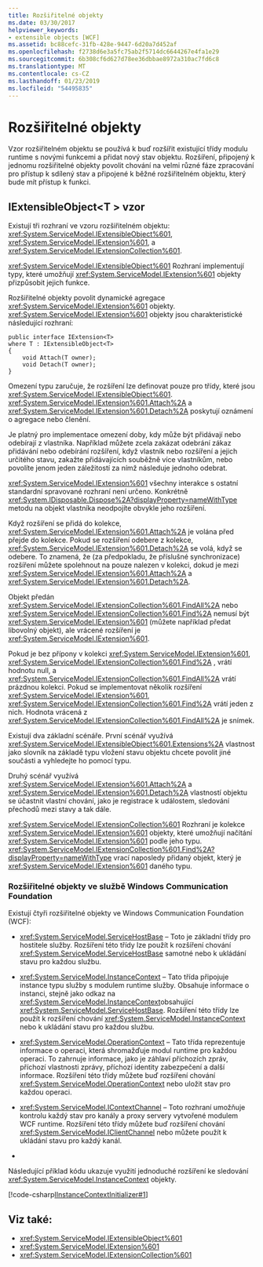 ```yaml
---
title: Rozšiřitelné objekty
ms.date: 03/30/2017
helpviewer_keywords:
- extensible objects [WCF]
ms.assetid: bc88cefc-31fb-428e-9447-6d20a7d452af
ms.openlocfilehash: f2738d6e3a5fc75ab2f5714dc6644267e4fa1e29
ms.sourcegitcommit: 6b308cf6d627d78ee36dbbae8972a310ac7fd6c8
ms.translationtype: MT
ms.contentlocale: cs-CZ
ms.lasthandoff: 01/23/2019
ms.locfileid: "54495835"
---
```

# <a name="extensible-objects"></a>Rozšiřitelné objekty
Vzor rozšiřitelném objektu se používá k buď rozšířit existující třídy modulu runtime s novými funkcemi a přidat nový stav objektu. Rozšíření, připojený k jednomu rozšiřitelné objekty povolit chování na velmi různé fáze zpracování pro přístup k sdílený stav a připojené k běžné rozšiřitelném objektu, který bude mít přístup k funkci.  
  
## <a name="the-iextensibleobjectt-pattern"></a>IExtensibleObject\<T > vzor  
 Existují tři rozhraní ve vzoru rozšiřitelném objektu: <xref:System.ServiceModel.IExtensibleObject%601>, <xref:System.ServiceModel.IExtension%601>, a <xref:System.ServiceModel.IExtensionCollection%601>.  
  
 <xref:System.ServiceModel.IExtensibleObject%601> Rozhraní implementují typy, které umožňují <xref:System.ServiceModel.IExtension%601> objekty přizpůsobit jejich funkce.  
  
 Rozšiřitelné objekty povolit dynamické agregace <xref:System.ServiceModel.IExtension%601> objekty. <xref:System.ServiceModel.IExtension%601> objekty jsou charakteristické následující rozhraní:  
  
```  
public interface IExtension<T>  
where T : IExtensibleObject<T>  
{  
    void Attach(T owner);  
    void Detach(T owner);  
}  
```  
  
 Omezení typu zaručuje, že rozšíření lze definovat pouze pro třídy, které jsou <xref:System.ServiceModel.IExtensibleObject%601>. <xref:System.ServiceModel.IExtension%601.Attach%2A> a <xref:System.ServiceModel.IExtension%601.Detach%2A> poskytují oznámení o agregace nebo členění.  
  
 Je platný pro implementace omezení doby, kdy může být přidávají nebo odebírají z vlastníka. Například můžete zcela zakázat odebrání zákaz přidávání nebo odebírání rozšíření, když vlastník nebo rozšíření a jejich určitého stavu, zakažte přidávajících souběžně více vlastníkům, nebo povolíte jenom jeden záležitostí za nímž následuje jednoho odebrat.  
  
 <xref:System.ServiceModel.IExtension%601> všechny interakce s ostatní standardní spravované rozhraní není určeno. Konkrétně <xref:System.IDisposable.Dispose%2A?displayProperty=nameWithType> metodu na objekt vlastníka neodpojíte obvykle jeho rozšíření.  
  
 Když rozšíření se přidá do kolekce, <xref:System.ServiceModel.IExtension%601.Attach%2A> je volána před přejde do kolekce. Pokud se rozšíření odebere z kolekce, <xref:System.ServiceModel.IExtension%601.Detach%2A> se volá, když se odebere. To znamená, že (za předpokladu, že příslušné synchronizace) rozšíření můžete spolehnout na pouze nalezen v kolekci, dokud je mezi <xref:System.ServiceModel.IExtension%601.Attach%2A> a <xref:System.ServiceModel.IExtension%601.Detach%2A>.  
  
 Objekt předán <xref:System.ServiceModel.IExtensionCollection%601.FindAll%2A> nebo <xref:System.ServiceModel.IExtensionCollection%601.Find%2A> nemusí být <xref:System.ServiceModel.IExtension%601> (můžete například předat libovolný objekt), ale vrácené rozšíření je <xref:System.ServiceModel.IExtension%601>.  
  
 Pokud je bez přípony v kolekci <xref:System.ServiceModel.IExtension%601>, <xref:System.ServiceModel.IExtensionCollection%601.Find%2A> , vrátí hodnotu null, a <xref:System.ServiceModel.IExtensionCollection%601.FindAll%2A> vrátí prázdnou kolekci. Pokud se implementovat několik rozšíření <xref:System.ServiceModel.IExtension%601>, <xref:System.ServiceModel.IExtensionCollection%601.Find%2A> vrátí jeden z nich. Hodnota vrácená z <xref:System.ServiceModel.IExtensionCollection%601.FindAll%2A> je snímek.
  
 Existují dva základní scénáře. První scénář využívá <xref:System.ServiceModel.IExtensibleObject%601.Extensions%2A> vlastnost jako slovník na základě typu vložení stavu objektu chcete povolit jiné součásti a vyhledejte ho pomocí typu.  
  
 Druhý scénář využívá <xref:System.ServiceModel.IExtension%601.Attach%2A> a <xref:System.ServiceModel.IExtension%601.Detach%2A> vlastností objektu se účastnit vlastní chování, jako je registrace k událostem, sledování přechodů mezi stavy a tak dále.  
  
 <xref:System.ServiceModel.IExtensionCollection%601> Rozhraní je kolekce <xref:System.ServiceModel.IExtension%601> objekty, které umožňují načítání <xref:System.ServiceModel.IExtension%601> podle jeho typu. <xref:System.ServiceModel.IExtensionCollection%601.Find%2A?displayProperty=nameWithType> vrací naposledy přidaný objekt, který je <xref:System.ServiceModel.IExtension%601> daného typu.  
  
### <a name="extensible-objects-in-windows-communication-foundation"></a>Rozšiřitelné objekty ve službě Windows Communication Foundation  
 Existují čtyři rozšiřitelné objekty ve Windows Communication Foundation (WCF):  
  
-   <xref:System.ServiceModel.ServiceHostBase> – Toto je základní třídy pro hostitele služby.  Rozšíření této třídy lze použít k rozšíření chování <xref:System.ServiceModel.ServiceHostBase> samotné nebo k ukládání stavu pro každou službu.  
  
-   <xref:System.ServiceModel.InstanceContext> – Tato třída připojuje instance typu služby s modulem runtime služby.  Obsahuje informace o instanci, stejně jako odkaz na <xref:System.ServiceModel.InstanceContext>obsahující <xref:System.ServiceModel.ServiceHostBase>. Rozšíření této třídy lze použít k rozšíření chování <xref:System.ServiceModel.InstanceContext> nebo k ukládání stavu pro každou službu.  
  
-   <xref:System.ServiceModel.OperationContext> – Tato třída reprezentuje informace o operaci, která shromažďuje modul runtime pro každou operaci.  To zahrnuje informace, jako je záhlaví příchozích zpráv, příchozí vlastnosti zprávy, příchozí identity zabezpečení a další informace.  Rozšíření této třídy můžete buď rozšíření chování <xref:System.ServiceModel.OperationContext> nebo uložit stav pro každou operaci.  
  
-   <xref:System.ServiceModel.IContextChannel> – Toto rozhraní umožňuje kontrolu každý stav pro kanály a proxy servery vytvořené modulem WCF runtime.  Rozšíření této třídy můžete buď rozšíření chování <xref:System.ServiceModel.IClientChannel> nebo můžete použít k ukládání stavu pro každý kanál.  
  
-  
  
 Následující příklad kódu ukazuje využití jednoduché rozšíření ke sledování <xref:System.ServiceModel.InstanceContext> objekty.  
  
 [!code-csharp[IInstanceContextInitializer#1](../../../../samples/snippets/csharp/VS_Snippets_CFX/iinstancecontextinitializer/cs/initializer.cs#1)]  
  
## <a name="see-also"></a>Viz také:
- <xref:System.ServiceModel.IExtensibleObject%601>
- <xref:System.ServiceModel.IExtension%601>
- <xref:System.ServiceModel.IExtensionCollection%601>
